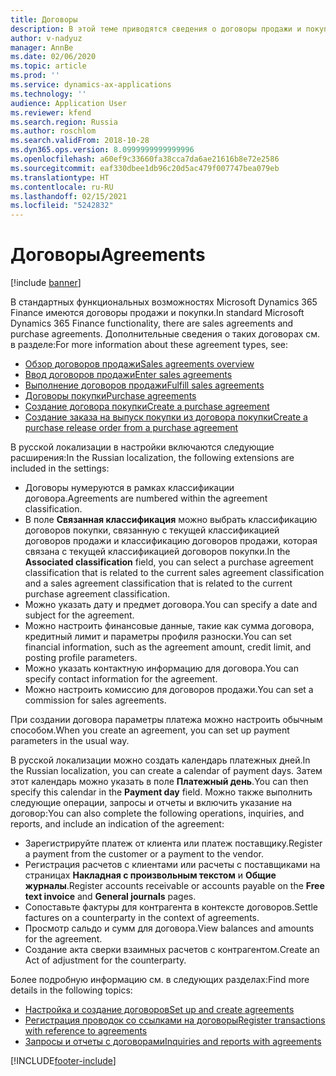 ```yaml
---
title: Договоры
description: В этой теме приводятся сведения о договоры продажи и покупки для русской локализации.
author: v-nadyuz
manager: AnnBe
ms.date: 02/06/2020
ms.topic: article
ms.prod: ''
ms.service: dynamics-ax-applications
ms.technology: ''
audience: Application User
ms.reviewer: kfend
ms.search.region: Russia
ms.author: roschlom
ms.search.validFrom: 2018-10-28
ms.dyn365.ops.version: 8.0999999999999996
ms.openlocfilehash: a60ef9c33660fa38cca7da6ae21616b8e72e2586
ms.sourcegitcommit: eaf330dbee1db96c20d5ac479f007747bea079eb
ms.translationtype: HT
ms.contentlocale: ru-RU
ms.lasthandoff: 02/15/2021
ms.locfileid: "5242832"
---
```

# <a name="agreements"></a><span data-ttu-id="b1bc9-103">Договоры</span><span class="sxs-lookup"><span data-stu-id="b1bc9-103">Agreements</span></span>
[!include [banner](../includes/banner.md)]

<span data-ttu-id="b1bc9-104">В стандартных функциональных возможностях Microsoft Dynamics 365 Finance имеются договоры продажи и покупки.</span><span class="sxs-lookup"><span data-stu-id="b1bc9-104">In standard Microsoft Dynamics 365 Finance functionality, there are sales agreements and purchase agreements.</span></span> <span data-ttu-id="b1bc9-105">Дополнительные сведения о таких договорах см. в разделе:</span><span class="sxs-lookup"><span data-stu-id="b1bc9-105">For more information about these agreement types, see:</span></span>

- [<span data-ttu-id="b1bc9-106">Обзор договоров продажи</span><span class="sxs-lookup"><span data-stu-id="b1bc9-106">Sales agreements overview</span></span>](../../supply-chain/sales-marketing/sales-agreements.md)
- [<span data-ttu-id="b1bc9-107">Ввод договоров продажи</span><span class="sxs-lookup"><span data-stu-id="b1bc9-107">Enter sales agreements</span></span>](../../supply-chain/sales-marketing/tasks/enter-sales-agreements.md)
- [<span data-ttu-id="b1bc9-108">Выполнение договоров продажи</span><span class="sxs-lookup"><span data-stu-id="b1bc9-108">Fulfill sales agreements</span></span>](../../supply-chain/sales-marketing/tasks/fulfill-sales-agreements.md)
- [<span data-ttu-id="b1bc9-109">Договоры покупки</span><span class="sxs-lookup"><span data-stu-id="b1bc9-109">Purchase agreements</span></span>](../../supply-chain/procurement/purchase-agreements.md)
- [<span data-ttu-id="b1bc9-110">Создание договора покупки</span><span class="sxs-lookup"><span data-stu-id="b1bc9-110">Create a purchase agreement</span></span>](../../supply-chain/procurement/tasks/create-purchase-agreement.md)
- [<span data-ttu-id="b1bc9-111">Создание заказа на выпуск покупки из договора покупки</span><span class="sxs-lookup"><span data-stu-id="b1bc9-111">Create a purchase release order from a purchase agreement</span></span>](../../supply-chain/procurement/tasks/create-purchase-release-order-purchase-agreement.md)

<span data-ttu-id="b1bc9-112">В русской локализации в настройки включаются следующие расширения:</span><span class="sxs-lookup"><span data-stu-id="b1bc9-112">In the Russian localization, the following extensions are included in the settings:</span></span>

- <span data-ttu-id="b1bc9-113">Договоры нумеруются в рамках классификации договора.</span><span class="sxs-lookup"><span data-stu-id="b1bc9-113">Agreements are numbered within the agreement classification.</span></span>
- <span data-ttu-id="b1bc9-114">В поле **Связанная классификация** можно выбрать классификацию договоров покупки, связанную с текущей классификацией договоров продажи и классификацию договоров продажи, которая связана с текущей классификацией договоров покупки.</span><span class="sxs-lookup"><span data-stu-id="b1bc9-114">In the **Associated classification** field, you can select a purchase agreement classification that is related to the current sales agreement classification and a sales agreement classification that is related to the current purchase agreement classification.</span></span>
- <span data-ttu-id="b1bc9-115">Можно указать дату и предмет договора.</span><span class="sxs-lookup"><span data-stu-id="b1bc9-115">You can specify a date and subject for the agreement.</span></span>
- <span data-ttu-id="b1bc9-116">Можно настроить финансовые данные, такие как сумма договора, кредитный лимит и параметры профиля разноски.</span><span class="sxs-lookup"><span data-stu-id="b1bc9-116">You can set financial information, such as the agreement amount, credit limit, and posting profile parameters.</span></span>
- <span data-ttu-id="b1bc9-117">Можно указать контактную информацию для договора.</span><span class="sxs-lookup"><span data-stu-id="b1bc9-117">You can specify contact information for the agreement.</span></span>
- <span data-ttu-id="b1bc9-118">Можно настроить комиссию для договоров продажи.</span><span class="sxs-lookup"><span data-stu-id="b1bc9-118">You can set a commission for sales agreements.</span></span>

<span data-ttu-id="b1bc9-119">При создании договора параметры платежа можно настроить обычным способом.</span><span class="sxs-lookup"><span data-stu-id="b1bc9-119">When you create an agreement, you can set up payment parameters in the usual way.</span></span>

<span data-ttu-id="b1bc9-120">В русской локализации можно создать календарь платежных дней.</span><span class="sxs-lookup"><span data-stu-id="b1bc9-120">In the Russian localization, you can create a calendar of payment days.</span></span> <span data-ttu-id="b1bc9-121">Затем этот календарь можно указать в поле **Платежный день**.</span><span class="sxs-lookup"><span data-stu-id="b1bc9-121">You can then specify this calendar in the **Payment day** field.</span></span> <span data-ttu-id="b1bc9-122">Можно также выполнить следующие операции, запросы и отчеты и включить указание на договор:</span><span class="sxs-lookup"><span data-stu-id="b1bc9-122">You can also complete the following operations, inquiries, and reports, and include an indication of the agreement:</span></span>

- <span data-ttu-id="b1bc9-123">Зарегистрируйте платеж от клиента или платеж поставщику.</span><span class="sxs-lookup"><span data-stu-id="b1bc9-123">Register a payment from the customer or a payment to the vendor.</span></span>
- <span data-ttu-id="b1bc9-124">Регистрация расчетов с клиентами или расчеты с поставщиками на страницах **Накладная с произвольным текстом** и **Общие журналы**.</span><span class="sxs-lookup"><span data-stu-id="b1bc9-124">Register accounts receivable or accounts payable on the **Free text invoice** and **General journals** pages.</span></span>
- <span data-ttu-id="b1bc9-125">Сопоставьте фактуры для контрагента в контексте договоров.</span><span class="sxs-lookup"><span data-stu-id="b1bc9-125">Settle factures on a counterparty in the context of agreements.</span></span>
- <span data-ttu-id="b1bc9-126">Просмотр сальдо и сумм для договора.</span><span class="sxs-lookup"><span data-stu-id="b1bc9-126">View balances and amounts for the agreement.</span></span>
- <span data-ttu-id="b1bc9-127">Создание акта сверки взаимных расчетов с контрагентом.</span><span class="sxs-lookup"><span data-stu-id="b1bc9-127">Create an Act of adjustment for the counterparty.</span></span>

<span data-ttu-id="b1bc9-128">Более подробную информацию см. в следующих разделах:</span><span class="sxs-lookup"><span data-stu-id="b1bc9-128">Find more details in the following topics:</span></span>

- [<span data-ttu-id="b1bc9-129">Настройка и создание договоров</span><span class="sxs-lookup"><span data-stu-id="b1bc9-129">Set up and create agreements</span></span>](rus-set-up-and-create-agreements.md)
- [<span data-ttu-id="b1bc9-130">Регистрация проводок со ссылками на договоры</span><span class="sxs-lookup"><span data-stu-id="b1bc9-130">Register transactions with reference to agreements</span></span>](rus-register-transactions-with-reference-to-agreements.md)
- [<span data-ttu-id="b1bc9-131">Запросы и отчеты с договорами</span><span class="sxs-lookup"><span data-stu-id="b1bc9-131">Inquiries and reports with agreements</span></span>](rus-inquiries-reports-agreements.md)


[!INCLUDE[footer-include](../../includes/footer-banner.md)]